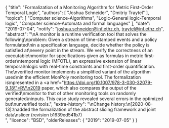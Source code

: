{
    "title": "Formalization of a Monitoring Algorithm for Metric First-Order Temporal Logic",
    "authors": [
        "Joshua Schneider",
        "Dmitriy Traytel"
    ],
    "topics": [
        "Computer science-Algorithms",
        "Logic-General logic-Temporal logic",
        "Computer science-Automata and formal languages"
    ],
    "date": "2019-07-04",
    "notify": "joshua.schneider@inf.ethz.ch, traytel@inf.ethz.ch",
    "abstract": "\nA monitor is a runtime verification tool that solves the following\nproblem: Given a stream of time-stamped events and a policy formulated\nin a specification language, decide whether the policy is satisfied at\nevery point in the stream. We verify the correctness of an executable\nmonitor for specifications given as formulas in metric first-order\ntemporal logic (MFOTL), an expressive extension of linear temporal\nlogic with real-time constraints and first-order quantification. The\nverified monitor implements a simplified variant of the algorithm used\nin the efficient MonPoly monitoring tool. The formalization is\npresented in a <a href=\"https://doi.org/10.1007/978-3-030-32079-9_18\">RV\n2019 paper</a>, which also compares the output of the verified\nmonitor to that of other monitoring tools on randomly generated\ninputs. This case study revealed several errors in the optimized but\nunverified tools.",
    "extra-history": "\nChange history:\n[2020-08-13]:\nadded the formalization of the abstract slicing framework and joint data\nslicer (revision b1639ed541b7)<br>",
    "licence": "BSD",
    "olderReleases": {
        "2019": "2019-07-05"
    }
}